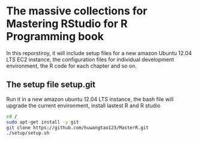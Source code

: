 #  The massive collections for Mastering RStudio for R Programming book #
In this reporstiroy, it will include setup files for a new amazon Ubuntu 12.04 LTS EC2 instance, the configuration files for individual development environment, the R code for each chapter and so on.

## The setup file setup.git ##
Run it in a new amazon ubuntu 12.04 LTS instance, the bash file will upgrade the current environment, install lastest R and R studio

```sh
cd /
sudo apt-get install -y git
git clone https://github.com/huwangtao123/MasterR.git
./setup/setup.sh

  
